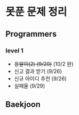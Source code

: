 # 못푼 문제 정리

## Programmers
### level 1
- ~~옹알이(2) (9/20)~~ (10/2 완)
- 신고 결과 받기 (9/26)
- 신규 아이디 추천 (9/26)
- 실패율 (9/29)

## Baekjoon
